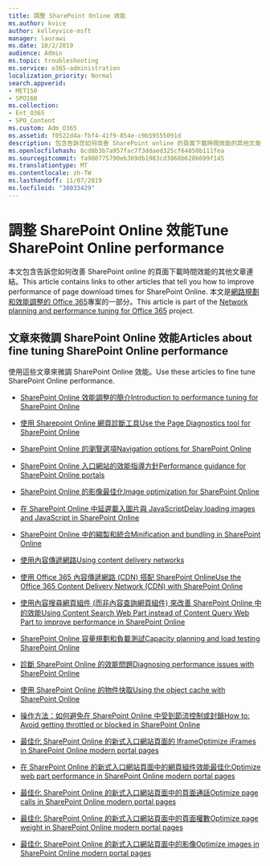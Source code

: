 ```yaml
---
title: 調整 SharePoint Online 效能
ms.author: kvice
author: kelleyvice-msft
manager: laurawi
ms.date: 10/2/2019
audience: Admin
ms.topic: troubleshooting
ms.service: o365-administration
localization_priority: Normal
search.appverid:
- MET150
- SPO160
ms.collection:
- Ent_O365
- SPO_Content
ms.custom: Adm_O365
ms.assetid: f0522d4a-fbf4-41f9-854e-c9b59555091d
description: 包含告訴您如何改善 SharePoint online 的頁面下載時間效能的其他文章連結。
ms.openlocfilehash: 8cd8b3b7a957fac7f3ddaed325cf64850b111fea
ms.sourcegitcommit: fa900775790eb369db1983cd3868b628b699f145
ms.translationtype: MT
ms.contentlocale: zh-TW
ms.lasthandoff: 11/07/2019
ms.locfileid: "38033429"
---
```

# <a name="tune-sharepoint-online-performance"></a><span data-ttu-id="0621a-103">調整 SharePoint Online 效能</span><span class="sxs-lookup"><span data-stu-id="0621a-103">Tune SharePoint Online performance</span></span>

<span data-ttu-id="0621a-104">本文包含告訴您如何改善 SharePoint online 的頁面下載時間效能的其他文章連結。</span><span class="sxs-lookup"><span data-stu-id="0621a-104">This article contains links to other articles that tell you how to improve performance of page download times for SharePoint Online.</span></span> <span data-ttu-id="0621a-105">本文是[網路規劃和效能調整的 Office 365](https://aka.ms/tune)專案的一部分。</span><span class="sxs-lookup"><span data-stu-id="0621a-105">This article is part of the [Network planning and performance tuning for Office 365](https://aka.ms/tune) project.</span></span>

## <a name="articles-about-fine-tuning-sharepoint-online-performance"></a><span data-ttu-id="0621a-106">文章來微調 SharePoint Online 效能</span><span class="sxs-lookup"><span data-stu-id="0621a-106">Articles about fine tuning SharePoint Online performance</span></span>

<span data-ttu-id="0621a-107">使用這些文章來微調 SharePoint Online 效能。</span><span class="sxs-lookup"><span data-stu-id="0621a-107">Use these articles to fine tune SharePoint Online performance.</span></span>
  
- [<span data-ttu-id="0621a-108">SharePoint Online 效能調整的簡介</span><span class="sxs-lookup"><span data-stu-id="0621a-108">Introduction to performance tuning for SharePoint Online</span></span>](introduction-to-performance-tuning-for-sharepoint-online.md)

- [<span data-ttu-id="0621a-109">使用 Sharepoint Online 網頁診斷工具</span><span class="sxs-lookup"><span data-stu-id="0621a-109">Use the Page Diagnostics tool for SharePoint Online</span></span>](page-diagnostics-for-spo.md)

- [<span data-ttu-id="0621a-110">SharePoint Online 的瀏覽選項</span><span class="sxs-lookup"><span data-stu-id="0621a-110">Navigation options for SharePoint Online</span></span>](navigation-options-for-sharepoint-online.md)

- [<span data-ttu-id="0621a-111">SharePoint Online 入口網站的效能指導方針</span><span class="sxs-lookup"><span data-stu-id="0621a-111">Performance guidance for SharePoint Online portals</span></span>](https://docs.microsoft.com/sharepoint/dev/solution-guidance/portal-performance)

- [<span data-ttu-id="0621a-112">SharePoint Online 的影像最佳化</span><span class="sxs-lookup"><span data-stu-id="0621a-112">Image optimization for SharePoint Online</span></span>](image-optimization-for-sharepoint-online.md)

- [<span data-ttu-id="0621a-113">在 SharePoint Online 中延遲載入圖片與 JavaScript</span><span class="sxs-lookup"><span data-stu-id="0621a-113">Delay loading images and JavaScript in SharePoint Online</span></span>](delay-loading-images-and-javascript-in-sharepoint-online.md)

- [<span data-ttu-id="0621a-114">SharePoint Online 中的縮製和統合</span><span class="sxs-lookup"><span data-stu-id="0621a-114">Minification and bundling in SharePoint Online</span></span>](minification-and-bundling-in-sharepoint-online.md)

- [<span data-ttu-id="0621a-115">使用內容傳遞網路</span><span class="sxs-lookup"><span data-stu-id="0621a-115">Using content delivery networks</span></span>](using-content-delivery-networks-with-sharepoint-online.md)

- [<span data-ttu-id="0621a-116">使用 Office 365 內容傳遞網路 (CDN) 搭配 SharePoint Online</span><span class="sxs-lookup"><span data-stu-id="0621a-116">Use the Office 365 Content Delivery Network (CDN) with SharePoint Online</span></span>](use-office-365-cdn-with-spo.md)

- [<span data-ttu-id="0621a-117">使用內容搜尋網頁組件 (而非內容查詢網頁組件) 來改善 SharePoint Online 中的效能</span><span class="sxs-lookup"><span data-stu-id="0621a-117">Using Content Search Web Part instead of Content Query Web Part to improve performance in SharePoint Online</span></span>](using-content-search-web-part-instead-of-content-query-web-part-to-improve-perfo.md)

- [<span data-ttu-id="0621a-118">SharePoint Online 容量規劃和負載測試</span><span class="sxs-lookup"><span data-stu-id="0621a-118">Capacity planning and load testing SharePoint Online</span></span>](capacity-planning-and-load-testing-sharepoint-online.md)

- [<span data-ttu-id="0621a-119">診斷 SharePoint Online 的效能問題</span><span class="sxs-lookup"><span data-stu-id="0621a-119">Diagnosing performance issues with SharePoint Online</span></span>](diagnosing-performance-issues-with-sharepoint-online.md)

- [<span data-ttu-id="0621a-120">使用 SharePoint Online 的物件快取</span><span class="sxs-lookup"><span data-stu-id="0621a-120">Using the object cache with SharePoint Online</span></span>](using-the-object-cache-with-sharepoint-online.md)

- [<span data-ttu-id="0621a-121">操作方法：如何避免在 SharePoint Online 中受到節流控制或封鎖</span><span class="sxs-lookup"><span data-stu-id="0621a-121">How to: Avoid getting throttled or blocked in SharePoint Online</span></span>](https://msdn.microsoft.com/library/office/dn889829.aspx)

- [<span data-ttu-id="0621a-122">最佳化 SharePoint Online 的新式入口網站頁面的 Iframe</span><span class="sxs-lookup"><span data-stu-id="0621a-122">Optimize iFrames in SharePoint Online modern portal pages</span></span>](modern-iframe-optimization.md)

- [<span data-ttu-id="0621a-123">在 SharePoint Online 的新式入口網站頁面中的網頁組件效能最佳化</span><span class="sxs-lookup"><span data-stu-id="0621a-123">Optimize web part performance in SharePoint Online modern portal pages</span></span>](modern-web-part-optimization.md)

- [<span data-ttu-id="0621a-124">最佳化 SharePoint Online 的新式入口網站頁面中的頁面通話</span><span class="sxs-lookup"><span data-stu-id="0621a-124">Optimize page calls in SharePoint Online modern portal pages</span></span>](modern-page-call-optimization.md)

- [<span data-ttu-id="0621a-125">最佳化 SharePoint Online 的新式入口網站頁面中的頁面權數</span><span class="sxs-lookup"><span data-stu-id="0621a-125">Optimize page weight in SharePoint Online modern portal pages</span></span>](modern-page-weight-optimization.md)

- [<span data-ttu-id="0621a-126">最佳化 SharePoint Online 的新式入口網站頁面中的影像</span><span class="sxs-lookup"><span data-stu-id="0621a-126">Optimize images in SharePoint Online modern portal pages</span></span>](modern-image-optimization.md)
